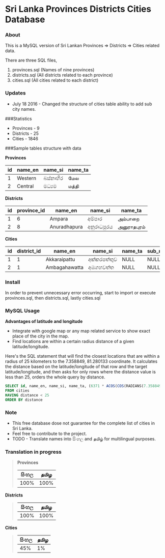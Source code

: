 # Sri Lanka Provinces Districts Cities Database ##


### About



This is a MySQL version of Sri Lankan Provinces => Districts => Cities related data.

There are three SQL files,
 1. provinces.sql (Names of nine provinces)
 2. districts.sql (All districts related to each province)
 3. cities.sql (All cities related to each district)

### Updates

* July 18 2016 - Changed the structure of cities table ability to add sub city names.


###Statistics

*  Provinces - 9
*  Districts - 25
*  Cities - 1846

###Sample tables structure with data


**Provinces**

| id  | name_en | name_si  | name_ta |
| --- | ------- | -------- | ------- |
| 1   | Western | බස්නාහිර  | மேல     |
| 2   | Central | මධ්‍යම   | மத்தி     |


**Districts**

| id  | province_id| name_en      | name_si      | name_ta      |
| --- | ---------- | ------------ | ------------ | ------------ |
| 1   | 6          | Ampara       | අම්පාර        | அம்பாறை      |
| 2   | 8          | Anuradhapura | අනුරාධපුරය    | அனுராதபுரம்     |


**Cities**

| id  | district_id | name_en       | name_si       | name_ta       | sub_name_en       | sub_name_si       | sub_name_ta       | postcode | latitude | longitude |
| --- | ----------- | ------------- | ------------- | ------------- | ------------- | ------------- | ------------- | -------- | -------- | --------- |
| 1   | 1           | Akkaraipattu  | අක්කරපත්තුව    | NULL          | NULL          | NULL          | NULL          | 32400    | 7.2167   | 81.85     |
| 2   | 1           | Ambagahawatta | අඹගහවත්ත     | NULL          | NULL          | NULL          | NULL          | 90326    | 7.4      | 81.3      |


### Install

In order to prevent unnecessary error occurring, start to import or execute provinces.sql, then districts.sql, lastly cities.sql


### MySQL Usage


**Advantages of latitude and longitude**

* Integrate with google map or any map related service to show exact place of the city in the map.
* Find locations are within a certain radius distance of a given latitude/longitude.


Here's the SQL statement that will find the closest locations that are within a radius of 25 kilometers to the 7.358849, 81.280133 coordinate. It calculates the distance based on the latitude/longitude of that row and the target latitude/longitude, and then asks for only rows where the distance value is less than 25, orders the whole query by distance.

```SQL
SELECT id, name_en, name_si, name_ta, (6371 * ACOS(COS(RADIANS(7.358849)) * COS(RADIANS(latitude)) * COS(RADIANS(longitude) - RADIANS(81.280133)) + SIN(RADIANS(7.358849)) * SIN(RADIANS(latitude)))) AS distance
FROM cities
HAVING distance < 25
ORDER BY distance
```


### Note


* This free database dose not guarantee for the complete list of cities in Sri Lanka.
* Feel free to contribute to the project.
* TODO - Translate names into සිංහල and தமிழ் for multilingual purposes.



### Translation in progress

> **Provinces**
> 
> | සිංහල | தமிழ |  
> | ---- | ---- |
> | 100% | 100% |
>
**Districts**
> 
> | සිංහල | தமிழ |  
> | ---- | ---- |
> | 100% | 100% |
>
**Cities**
> 
> | සිංහල | தமிழ |  
> | ---- | ---- |
> | 45% | 1% |

